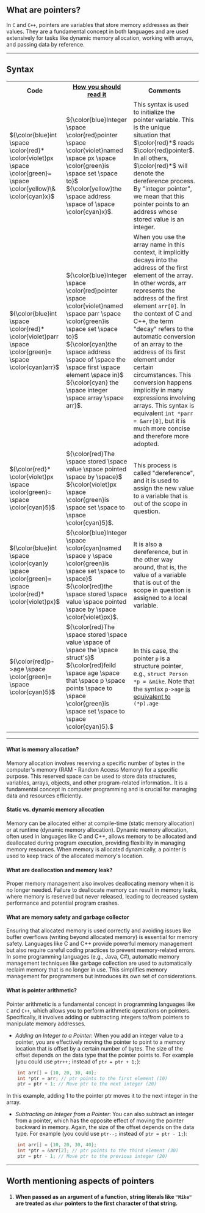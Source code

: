 ## **What are pointers?**

In `C` and `C++`, pointers are variables that store memory addresses as their values. They are a fundamental concept in both languages and are used extensively for tasks like dynamic memory allocation, working with arrays, and passing data by reference. 

---

## **Syntax**

<table>
<tr>
    <th>Code</th>
    <th><a href="https://www.youtube.com/watch?v=2ybLD6_2gKM&ab_channel=LowLevelLearning">How you should read it</a></th>
    <th>Comments</th>
</tr>
<tr>
    <td>${\color{blue}int \space \color{red}* \color{violet}px \space \color{green}= \space \color{yellow}\& \color{cyan}x}$</td>
    <td>${\color{blue}Integer \space \color{red}pointer \space \color{violet}named \space px \space \color{green}is \space set \space to}$
        ${\color{yellow}the \space address \space of \space \color{cyan}x}$.</td>
    <td>This syntax is used to initialize the pointer variable. This is the unique situation that $\color{red}*$ reads $\color{red}pointer$. In all others, $\color{red}*$ will denote the dereference process. By "integer pointer", we mean that this pointer points to an address whose stored value is an integer.</td>
</tr>
<tr>
    <td>${\color{blue}int \space \color{red}* \color{violet}parr \space \color{green}= \space \color{cyan}arr}$</td>
    <td>${\color{blue}Integer \space \color{red}pointer \space \color{violet}named \space parr \space \color{green}is \space set \space to}$
        ${\color{cyan}the \space address \space of \space the \space first \space element \space in}$ ${\color{cyan} the \space integer \space array \space arr}$.</td>
    <td>When you use the array name in this context, it implicitly decays into the address of the first element of the array. In other words, arr represents the address of the first element <code>arr[0]</code>. In the context of C and C++, the term "decay" refers to the automatic conversion of an array to the address of its first element under certain circumstances. This conversion happens implicitly in many expressions involving arrays. This syntax is equivalent <code>int *parr = &arr[0]</code>, but it is much more concise and therefore more adopted.</td>
</tr>
<tr>
    <td>${\color{red}* \color{violet}px \space \color{green}= \space \color{cyan}5}$</td>
    <td>${\color{red}The \space stored \space value \space pointed \space by \space}$
        ${\color{violet}px \space \color{green}is \space set \space to \space \color{cyan}5}$.</td>
    <td>This process is called "dereference", and it is used to assign the new value to a variable that is out of the scope in question.</td>
</tr>
<tr>
    <td>${\color{blue}int \space \color{cyan}y \space \color{green}= \space \color{red}* \color{violet}px}$</td>
    <td>${\color{blue}Integer \space \color{cyan}named \space y \space \color{green}is \space set \space to \space}$
        ${\color{red}the \space stored \space value \space pointed \space by \space \color{violet}px}$.</td>
    <td>It is also a dereference, but in the other way around, that is, the value of a variable that is out of the scope in question is assigned to a local variable.</td>
</tr>
<tr>
     <td>${\color{red}p->age \space \color{green}= \space \color{cyan}5}$</td>
    <td>${\color{red}The \space stored \space value \space of \space the \space struct's}$
        ${\color{red}feild \space age \space that \space p \space points \space to \space \color{green}is \space set \space to \space \color{cyan}5}.$</td>
    <td>In this case, the pointer <code>p</code> is a structure pointer, e.g., <code>struct Person *p = &mike</code>. Note that the syntax <code>p->age</code> <a href="https://stackoverflow.com/questions/2575048/arrow-operator-usage-in-c/2575050#2575050">is equivalent to</a> <code>(*p).age</code></td>
</tr>
</table>

---

#### **What is memory allocation?**

Memory allocation involves reserving a specific number of bytes in the computer's memory (RAM - Random Access Memory) for a specific purpose. This reserved space can be used to store data structures, variables, arrays, objects, and other program-related information.. It is a fundamental concept in computer programming and is crucial for managing data and resources efficiently.

#### **Static vs. dynamic memory allocation**

Memory can be allocated either at compile-time (static memory allocation) or at runtime (dynamic memory allocation). Dynamic memory allocation, often used in languages like C and C++, allows memory to be allocated and deallocated during program execution, providing flexibility in managing memory resources. When memory is allocated dynamically, a pointer is used to keep track of the allocated memory's location.

#### **What are deallocation and memory leak?**

Proper memory management also involves deallocating memory when it is no longer needed. Failure to deallocate memory can result in memory leaks, where memory is reserved but never released, leading to decreased system performance and potential program crashes.

#### **What are memory safety and garbage collector**

Ensuring that allocated memory is used correctly and avoiding issues like buffer overflows (writing beyond allocated memory) is essential for memory safety. Languages like C and C++ provide powerful memory management but also require careful coding practices to prevent memory-related errors. In some programming languages (e.g., Java, C#), automatic memory management techniques like garbage collection are used to automatically reclaim memory that is no longer in use. This simplifies memory management for programmers but introduces its own set of considerations.

#### **What is pointer arithmetic?**

Pointer arithmetic is a fundamental concept in programming languages like `C` and `C++`, which allows you to perform arithmetic operations on pointers. Specifically, it involves adding or subtracting integers to/from pointers to manipulate memory addresses.

- *Adding an Integer to a Pointer*: When you add an integer value to a pointer, you are effectively moving the pointer to point to a memory location that is offset by a certain number of bytes. The size of the offset depends on the data type that the pointer points to. For example (you could use `ptr++;` instead of `ptr = ptr + 1;`):
```c
    int arr[] = {10, 20, 30, 40};
    int *ptr = arr; // ptr points to the first element (10)
    ptr = ptr + 1; // Move ptr to the next integer (20)
```
In this example, adding 1 to the pointer ptr moves it to the next integer in the array.
- *Subtracting an Integer from a Pointer*: You can also subtract an integer from a pointer, which has the opposite effect of moving the pointer backward in memory. Again, the size of the offset depends on the data type. For example (you could use `ptr--;` instead of `ptr = ptr - 1;`):
```c
    int arr[] = {10, 20, 30, 40};
    int *ptr = &arr[2]; // ptr points to the third element (30)
    ptr = ptr - 1; // Move ptr to the previous integer (20)
```

---

## **Worth mentioning aspects of pointers**

1. #### When passed as an argument of a function, string literals like `"Mike"` are treated as `char` pointers to the first character of that string.

[1]: https://www.youtube.com/watch?v=2ybLD6_2gKM&ab_channel=LowLevelLearning
